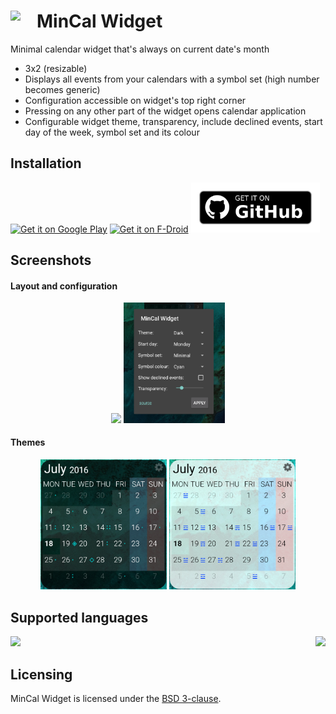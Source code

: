 # MinCal Widget  <img align="left" src="https://raw.githubusercontent.com/mvmike/min-cal-widget/master/fastlane/metadata/android/en-US/images/icon.png" width="42"/>

Minimal calendar widget that's always on current date's month
* 3x2 (resizable)
* Displays all events from your calendars with a symbol set (high number becomes generic)
* Configuration accessible on widget's top right corner
* Pressing on any other part of the widget opens calendar application
* Configurable widget theme, transparency, include declined events, start day of the week,  symbol set and its colour

## Installation

[<img src="https://play.google.com/intl/en_us/badges/images/generic/en-play-badge.png" alt="Get it on Google Play" height="80">](https://play.google.com/store/apps/details?id=cat.mvmike.minimalcalendarwidget)
[<img src="https://fdroid.gitlab.io/artwork/badge/get-it-on.png" alt="Get it on F-Droid" height="80">](https://f-droid.org/en/packages/cat.mvmike.minimalcalendarwidget)
[<img src="badge_github.png" alt="Get it on GitHub" height="80">](https://github.com/mvmike/min-cal-widget/releases)

## Screenshots

#### Layout and configuration

<p align="middle">
  <img src="/fastlane/metadata/android/en-US/images/phoneScreenshots/1.png" width="48%" >
  <img src="/fastlane/metadata/android/en-US/images/phoneScreenshots/2.png" width="32%" >
</p>

#### Themes

<p align="middle">
  <img src="/fastlane/metadata/android/en-US/images/phoneScreenshots/3.png" width="40%" >
  <img src="/fastlane/metadata/android/en-US/images/phoneScreenshots/4.png" width="40%" >
</p>

## Supported languages

[<img align="right" src="https://hosted.weblate.org/widgets/min-cal-widget/-/287x66-white.png">](https://hosted.weblate.org/engage/min-cal-widget)
[<img src="https://hosted.weblate.org/widgets/min-cal-widget/-/multi-auto.svg">](https://hosted.weblate.org/engage/min-cal-widget)

## Licensing

MinCal Widget is licensed under the [BSD 3-clause](LICENSE).